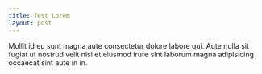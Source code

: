 ```yaml
---
title: Test Lorem
layout: post
---
```

Mollit id eu sunt magna aute consectetur dolore labore qui.
Aute nulla sit fugiat ut nostrud velit nisi et eiusmod irure sint laborum magna adipisicing occaecat sint aute in in.